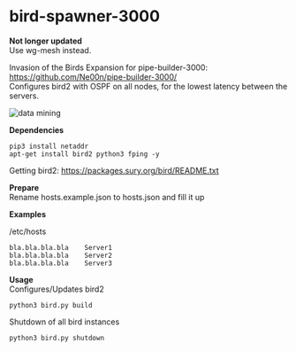 # bird-spawner-3000

**Not longer updated**<br>
Use wg-mesh instead.<br>

Invasion of the Birds Expansion for pipe-builder-3000: https://github.com/Ne00n/pipe-builder-3000/ </br>
Configures bird2 with OSPF on all nodes, for the lowest latency between the servers.

![data mining](https://i.pinimg.com/originals/48/9d/34/489d348abbc913f65f3637ab1f00ec73.gif)

**Dependencies**<br />
```
pip3 install netaddr
apt-get install bird2 python3 fping -y
```

Getting bird2: https://packages.sury.org/bird/README.txt

**Prepare**<br />
Rename hosts.example.json to hosts.json and fill it up

**Examples**<br />

/etc/hosts<br />
```
bla.bla.bla.bla    Server1
bla.bla.bla.bla    Server2
bla.bla.bla.bla    Server3
```

**Usage**<br />
Configures/Updates bird2
```
python3 bird.py build
```
Shutdown of all bird instances
```
python3 bird.py shutdown
```
